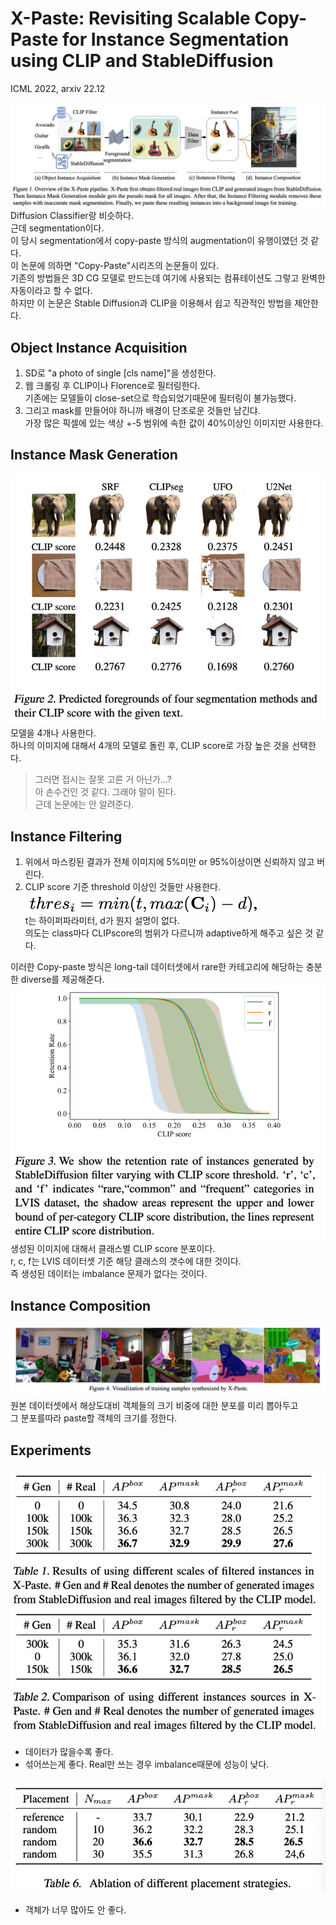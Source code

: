 X-Paste: Revisiting Scalable Copy-Paste for Instance Segmentation using CLIP and StableDiffusion
===
ICML 2022, arxiv 22.12

![img.png](img.png)  
Diffusion Classifier랑 비슷하다.  
근데 segmentation이다.  
이 당시 segmentation에서 copy-paste 방식의 augmentation이 유행이였던 것 같다.  
이 논문에 의하면 "Copy-Paste"시리즈의 논문들이 있다.  
기존의 방법들은 3D CG 모델로 만드는데 여기에 사용되는 컴퓨테이션도 그렇고 완벽한 자동이라고 할 수 없다.  
하지만 이 논문은 Stable Diffusion과 CLIP을 이용해서 쉽고 직관적인 방법을 제안한다.  

## Object Instance Acquisition  
1. SD로 "a photo of single [cls name]"을 생성한다.  
2. 웹 크롤링 후 CLIP이나 Florence로 필터링한다.  
   기존에는 모델들이 close-set으로 학습되었기때문에 필터링이 불가능했다.
3. 그리고 mask를 만들어야 하니까 배경이 단조로운 것들만 남긴댜.  
   가장 많은 픽셀에 있는 색상 +-5 범위에 속한 값이 40%이상인 이미지만 사용한다.

## Instance Mask Generation  
![img_2.png](img_2.png)  
모델을 4개나 사용한다.  
하나의 이미지에 대해서 4개의 모델로 돌린 후, CLIP score로 가장 높은 것을 선택한다.  
> 그러면 접시는 잘못 고른 거 아닌가...?  
> 아 손수건인 것 같다. 그래야 말이 된다.  
> 근데 논문에는 안 알려준다.  

## Instance Filtering  
1. 위에서 마스킹된 결과가 전체 이미지에 5%미만 or 95%이상이면 신뢰하지 않고 버린다.  
2. CLIP score 기준 threshold 이상인 것들만 사용한다.  
   ![img_3.png](img_3.png)  
   t는 하이퍼파라미터, d가 뭔지 설명이 없다.  
   의도는 class마다 CLIPscore의 범위가 다르니까 adaptive하게 해주고 싶은 것 같다.  

이러한 Copy-paste 방식은 long-tail 데이터셋에서 rare한 카테고리에 해당하는 충분한 diverse를 제공해준다.  
![img_4.png](img_4.png)  
생성된 이미지에 대해서 클래스별 CLIP score 분포이다.  
r, c, f는 LVIS 데이터셋 기준 해당 클래스의 갯수에 대한 것이다.  
즉 생성된 데이터는 imbalance 문제가 없다는 것이다.  

## Instance Composition  
![img_5.png](img_5.png)  
원본 데이터셋에서 해상도대비 객체들의 크기 비중에 대한 분포를 미리 뽑아두고  
그 분포를따라 paste할 객체의 크기를 정한다.  


## Experiments  
![img_6.png](img_6.png)  
* 데이터가 많을수록 좋다.  
* 섞어쓰는게 좋다. Real만 쓰는 경우 imbalance때문에 성능이 낮다.

![img_7.png](img_7.png)  
* 객체가 너무 많아도 안 좋다.
